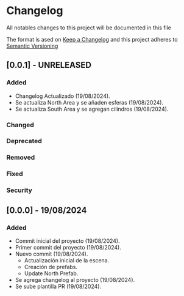 # Changelog

All notables changes to this project will be documented in this file

The format is ased on [Keep a Changelog](https://keepachangelog.com/en/1.0.0/)
and this project adheres to [Semantic Versioning](https://https://semver.org/spec/v2.0.0.html)

## [0.0.1] - UNRELEASED

### Added

- Changelog Actualizado (19/08/2024).
- Se actualiza North Area y se añaden esferas (19/08/2024).
- Se actualiza South Area y se agregan cilindros (19/08/2024).

### Changed

### Deprecated

### Removed

### Fixed

### Security

## [0.0.0] - 19/08/2024

### Added 

- Commit inicial del proyecto (19/08/2024).
- Primer commit del proyecto (19/08/2024).
- Nuevo commit (19/08/2024).
    - Actualización inicial de la escena.
    - Creación de prefabs.
    - Update North Prefab.
- Se agrega changelog al proyecto (19/08/2024).
- Se sube plantilla PR (19/08/2024).